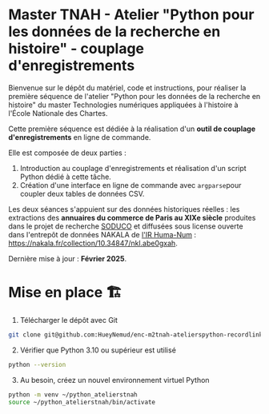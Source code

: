 # Master TNAH - Atelier "Python pour les données de la recherche en histoire" - couplage d'enregistrements

Bienvenue sur le dépôt du matériel, code et instructions, pour  réaliser la première séquence de l'atelier "Python pour les données de la recherche en histoire" du master Technologies numériques appliquées à l'histoire à l'École Nationale des Chartes.

Cette première séquence est dédiée à la réalisation d'un **outil de couplage d'enregistrements** en ligne de commande.

Elle est composée de deux parties : 
1. Introduction au couplage d'enregistrements et réalisation d'un script Python dédié à cette tâche.
2. Création d'une interface en ligne de commande avec `argparse`pour coupler deux tables de données CSV.

Les deux séances s'appuient sur des données historiques réelles : les extractions des **annuaires du commerce de Paris au XIXe siècle** produites dans le projet de recherche [SODUCO](https://soduco.geohistoricaldata.org/) et diffusées sous license ouverte dans l'entrepôt de données NAKALA de [l'IR Huma-Num](https://www.huma-num.fr) : https://nakala.fr/collection/10.34847/nkl.abe0gxah.









Dernière mise à jour : **Février 2025**.


# Mise en place 🏗️



1. Télécharger le dépôt avec Git
```bash
git clone git@github.com:HueyNemud/enc-m2tnah-atelierspython-recordlinkage.git
```

2. Vérifier que Python 3.10 ou supérieur est utilisé
```bash
python --version
```

3. Au besoin, créez un nouvel environnement virtuel Python
```bash
python -m venv ~/python_atelierstnah
source ~/python_atelierstnah/bin/activate
```
